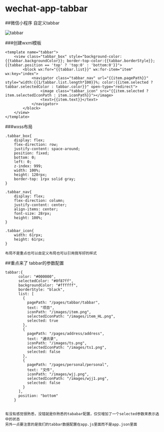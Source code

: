 # wechat-app-tabbar
##微信小程序 自定义tabbar

![tabbar](https://github.com/songzeng2016/wechat-app-tabbar/raw/master/images/GIF.gif)   

###创建wxml模板

```
<template name="tabbar">
    <view class="tabbar_box" style="background-color:{{tabbar.backgroundColor}}; border-top-color:{{tabbar.borderStyle}}; {{tabbar.position == 'top' ? 'top:0' : 'bottom:0'}}">
        <block wx:for="{{tabbar.list}}" wx:for-item="item" wx:key="index">
            <navigator class="tabbar_nav" url="{{item.pagePath}}" style="width:{{1/tabbar.list.length*100}}%; color:{{item.selected ? tabbar.selectedColor : tabbar.color}}" open-type="redirect">
                <image class="tabbar_icon" src="{{item.selected ? item.selectedIconPath : item.iconPath}}"></image>
                <text>{{item.text}}</text>
            </navigator>
        </block>
    </view>
</template>
``` 
###wxss布局

```
.tabbar_box{
    display: flex;
    flex-direction: row;
    justify-content: space-around;
    position: fixed;
    bottom: 0;
    left: 0;
    z-index: 999;
    width: 100%;
    height: 120rpx;
    border-top: 1rpx solid gray; 
}

.tabbar_nav{
    display: flex;
    flex-direction: column;
    justify-content: center;
    align-items: center;
    font-size: 28rpx;
    height: 100%;
}

.tabbar_icon{
    width: 61rpx;
    height: 61rpx;
}
```
    布局不是重点也可以自定义布局也可以引用我写好的样式

##重点来了 tabbar的参数配置

```
tabbar:{
      color: "#000000",
      selectedColor: "#0f87ff",
      backgroundColor: "#ffffff",
      borderStyle: "black",
      list: [
        {
          pagePath: "/pages/tabbar/tabbar",
          text: "项目",
          iconPath: "/images/item.png",
          selectedIconPath: "/images/item_HL.png",
          selected: true
        },
        {
          pagePath: "/pages/address/address",
          text: "通讯录",
          iconPath: "/images/ts.png",
          selectedIconPath: "/images/ts1.png",
          selected: false
        },
        {
          pagePath: "/pages/personal/personal",
          text: "文件",
          iconPath: "/images/wjj.png",
          selectedIconPath: "/images/wjj1.png",
          selected: false
        }
      ],
      position: "bottom"
    }
    
```
    有没有感觉很熟悉，没错就是你熟悉的tababar配置，仅仅增加了一个selected参数来表示选中的状态
    另外一点要注意的是我们的tabbar数据配置在app.js里面而不是app.json里面
    
